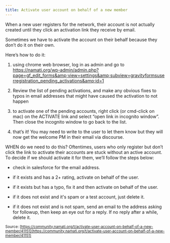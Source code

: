 ```yaml
---
title: Activate user account on behalf of a new member
---
```


When a new user registers for the network, their account is not actually created until they click an activation link they receive by email.

Sometimes we have to activate the account on their behalf because they don&rsquo;t do it on their own.

Here&rsquo;s how to do it:

1. using chrome web browser, log in as admin and go to https://namati.org/wp-admin/admin.php?page=gf_edit_forms&amp;view=settings&amp;subview=gravityformsuserregistration_pending_activations&amp;id=1

2. Review the list of pending activations, and make any obvious fixes to typos in email addresses that might have caused the activation to not happen

3. to activate one of the pending accounts, right click (or cmd-click on mac) on the ACTIVATE link and select &ldquo;open link in incognito window&rdquo;. Then close the incognito window to go back to the list.

4. that&rsquo;s it! You may need to write to the user to let them know but they will now get the welcome PM in their email via discourse. 

WHEN do we need to do this? Oftentimes, users who only register but don&rsquo;t click the link to activate their accounts are stuck without an active account. To decide if we should activate it for them, we&rsquo;ll follow the steps below:

* check in salesforce for the email address.

* if it exists and has a 2+ rating, activate on behalf of the user.

* if it exists but has a typo, fix it and then activate on behalf of the user.

* if it does not exist and it's spam or a test account, just delete it.

* if it does not exist and is not spam, send an email to the address asking for followup, then keep an eye out for a reply. If no reply after a while, delete it.

<small class="documentation-source">Source: [https://community.namati.org/t/activate-user-account-on-behalf-of-a-new-member/41151](https://community.namati.org/t/activate-user-account-on-behalf-of-a-new-member/41151)</small>
